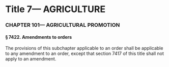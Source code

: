 
# Title 7— AGRICULTURE
### CHAPTER 101— AGRICULTURAL PROMOTION
#### § 7422. Amendments to orders

The provisions of this subchapter applicable to an order shall be applicable to any amendment to an order, except that section 7417 of this title shall not apply to an amendment.
